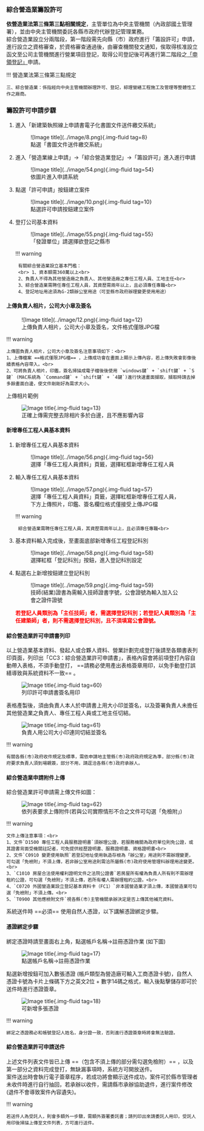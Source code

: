   <meta name="robots" content="noindex" />

### 綜合營造業籌設許可
<span style="font-weight:bold;">依營造業法第三條第三點相關規定</span>，主管單位為中央主管機關（內政部國土管理署），並由中央主管機關委託各縣市政府代辦登記管理業務。<br>
綜合營造業設立分兩階段，第一階段需先向縣（市）政府進行「籌設許可」申請，進行設立之資格審查，於資格審查通過後，由審查機關發文通知，俟取得核准設立函文至公司主管機關進行營業項目登記，取得公司登記後可再進行第二階段之[「申領登記」](receive_manual.md)申請。

!!! 營造業法第三條第三點規定

    三、綜合營造業：係指經向中央主管機關辦理許可、登記，綜理營繕工程施工及管理等整體性工作之廠商。

### 籌設許可申請步驟

1. 進入「新建築執照線上申請書電子化書圖文件送件繳交系統」
    <figure markdown="span">
    ![Image title](../image/8.png){.img-fluid tag=8}
    <figcaption>點選「書圖文件送件繳交系統」</figcaption>
    </figure>

2. 進入「營造業線上申請」→「綜合營造業登記」→「籌設許可」進入進行申請
    <figure markdown="span">
    ![Image title](../image/54.png){.img-fluid tag=54}
    <figcaption>依圖片進入申請系統</figcaption>
    </figure>

3. 點選「許可申請」按鈕建立案件
    <figure markdown="span">
    ![Image title](../image/10.png){.img-fluid tag=10}
    <figcaption>點選許可申請按鈕建立案件</figcaption>
    </figure>

4. 登打公司基本資料
    <figure markdown="span">
    ![Image title](../image/55.png){.img-fluid tag=55}
    <figcaption>「發證單位」請選擇欲登記之縣市</figcaption>
    </figure>

    !!! warning

        有關綜合營造業設立基本門檻：
        <br> 1、資本額需360萬以上<br>
        2、負責人不得為其他營造廠之負責人、其他營造廠之專任工程人員、工地主任<br>
        3、綜合營造業需聘任專任工程人員，其資歷需兩年以上，且必須專任專職<br>
        4、登記地址用途須為G-2類辦公室用途（可至縣市政府辦理變更使用用途）

#### 上傳負責人相片，公司大小章及簽名
<figure markdown="span">
![Image title](../image/12.png){.img-fluid tag=12}
<figcaption>上傳負責人相片，公司大小章及簽名，文件格式僅限JPG檔</figcaption>
</figure>
   
!!! warning

    上傳圖負責人相片，公司大小章及簽名注意事項如下：<br>
    1、上傳檔案 ==格式僅限JPG檔== ，上傳成功會在畫面上顯示上傳內容，若上傳失敗會影像後續表格內容帶入。<br>
    2、可將負責人相片，印鑑，簽名掃描成電子檔後後使用 `windows鍵` + `shift鍵` + `S鍵` (MAC系統為 `Command鍵` + `shift鍵` + `4鍵`)進行快速畫面擷取，擷取時請去掉多餘畫面白邊，使文件剛剛好為需求大小。

上傳相片範例
    <figure markdown="span">
    ![Image title](../image/13.png){.img-fluid tag=13}
    <figcaption>正確上傳需完整去除相片多於白邊，且不應影響內容</figcaption>
    </figure>



#### 新增專任工程人員基本資料

1. 新增專任工程人員基本資料
    <figure markdown="span">
    ![Image title](../image/56.png){.img-fluid tag=56}
    <figcaption>選擇「專任工程人員資料」頁籤，選擇紅框新增專任工程人員</figcaption>
    </figure>

2. 輸入專任工程人員基本資料

    <figure markdown="span">
    ![Image title](../image/57.png){.img-fluid tag=57}
    <figcaption>選擇「專任工程人員資料」頁籤，選擇紅框新增專任工程人員，下方上傳照片，印鑑、簽名欄位格式僅接受上傳JPG檔</figcaption>
    </figure>
    !!! warning

        綜合營造業需聘任專任工程人員，其資歷需兩年以上，且必須專任專職<br>

3. 基本資料輸入完成後，至畫面底部新增專任工程登記科別

    <figure markdown="span">
    ![Image title](../image/58.png){.img-fluid tag=58}
    <figcaption>選擇紅框「登記科別」按鈕，進入登記科別設定</figcaption>
    </figure>

4. 點選右上新增按鈕建立登記科別

    <figure markdown="span">
    ![Image title](../image/59.png){.img-fluid tag=59}
    <figcaption>技師(結業)證書為需輸入技師證書字號，公會證號為輸入加入公會之證件證號</figcaption>
    </figure>

    <span style="color:red; font-weight:bold;">若登記人員類別為「主任技師」者，需選擇登記科別；若登記人員類別為「主任建築師」者，則不需選擇登記科別，且不須填寫公會證號。</span>

#### 綜合營造業許可申請書列印
以上營造業基本資料、發起人或合夥人資料、營業計劃完成登打後請至各類書表列印頁面，列印出「CC3：綜合營造業許可申請書」，表格內容會將前項登打內容自動帶入表格，不須手動登打， ==請務必使用產出表格簽章用印，以免手動登打誤繕導致與系統資料不一致== 。
    <figure markdown="span">
    ![Image title](../image/60.png){.img-fluid tag=60}
    <figcaption>列印許可申請書簽名用印</figcaption>
    </figure>
表格產製後，須由負責人本人於申請書上用大小印並簽名，以及簽署負責人未擔任其他營造業之負責人、專任工程人員或工地主任切結。
    <figure markdown="span">
    ![Image title](../image/61.png){.img-fluid tag=61}
    <figcaption>負責人用公司大小印連同切結並簽名</figcaption>
    </figure>
!!! warning

    有關各縣(市)政府收件規定及標準，需依申請地主管縣(市)政府政府規定為準，部分縣(市)政府要求負責人須到場親簽，部分不用，請逕洽各縣(市)政府承辦人。

#### 綜合營造業申請附件上傳
綜合營造業許可申請需上傳文件如圖：
    <figure markdown="span">
    ![Image title](../image/62.png){.img-fluid tag=62}
    <figcaption>依列表要求上傳附件(若與公司實際情形不合之文件可勾選「免檢附」)</figcaption>
    </figure>

!!! warning

    文件上傳注意事項：<br>
    1、文件`D1500 專任工程人員服務證明書`須辦理公證，若服務機關為政府單位則免公證，或其證書背面受機關註記者，可免提供經歷證明書、服務證明書、資格證明書<br>
    2、文件`C0910 變更使用執照`若登記地址使用執造存根為「辦公室」用途則不需辦理變更，可勾選「免檢附」不須上傳，若非辦公室用途則需洽所屬縣(市)政府使用管理科辦理用途變更。<br>
    3、`C1010 房屋合法使用權利證明文件之法院公證書`若房屋所有權為負責人所有則不需辦理租約公證，可勾選「免檢附」不須上傳，若所有權人需辦理租約公證。<br>
    4、`C0720 外國營造業設立登記基本資料卡（FC1）`非本國營造業才須上傳，本國營造業可勾選「免檢附」不須上傳。<br>
    5、`T0900 其他應檢附文件`視各縣(市)主管機關承辦決定是否上傳其他補充資料。
系統送件時 ==必須== 使用自然人憑證，以下講解憑證綁定步驟。

#### 憑證綁定步驟
綁定憑證時請至畫面右上角，點選帳戶名稱→註冊憑證作業 (如下圖)
    <figure markdown="span">
    ![Image title](../image/17.png){.img-fluid tag=17}
    <figcaption>點選帳戶名稱→註冊憑證作業</figcaption>
    </figure>
點選新增按鈕可加入數張憑證 (帳戶類型為營造廠可輸入工商憑證卡號)，自然人憑證卡號為卡片上條碼下方之英文2位 + 數字14碼之格式，輸入後點擊儲存即可於送件時進行憑證簽章。
    <figure markdown="span">
    ![Image title](../image/18.png){.img-fluid tag=18}
    <figcaption>可新增多張憑證</figcaption>
    </figure>
!!! warning

    綁定之憑證務必和帳號登記人姓名，身分證一致，否則進行憑證簽章時將會無法驗證。

#### 綜合營造業許可申請送件
上述文件列表文件皆已上傳 ==（包含不須上傳的部分需勾選免檢附）== ，以及第一部分之資料完成登打，無缺漏事項時，系統方可開放送件。<br>
案件送出時會執行電子簽章程序，若成功將會顯示送件成功，案件可於縣市管理者未收件時進行自行抽回，若承辦以收件，需請縣市承辦協助退件，進行案件修改(退件不會導致案件內容遺失)。

!!! warning

    若送件人為受託人，則會多額外一步驟，需額外簽署委託書；請列印出來請委託人用印，受託人用印後掃描上傳至文件列表，方可進行送件。